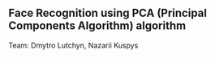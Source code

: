 ## Face Recognition using PCA (Principal Components Algorithm) algorithm ##

Team: Dmytro Lutchyn, Nazarii Kuspys
